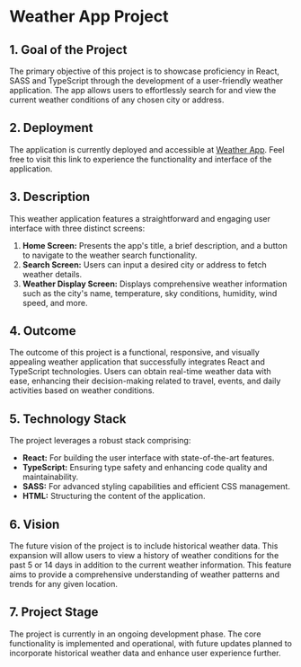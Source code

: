 # Weather App Project

## 1. Goal of the Project

The primary objective of this project is to showcase proficiency in React, SASS and TypeScript through the development of a user-friendly weather application. The app allows users to effortlessly search for and view the current weather conditions of any chosen city or address.

## 2. Deployment

The application is currently deployed and accessible at [Weather App](https://weather-app-mu-five-84.vercel.app/). Feel free to visit this link to experience the functionality and interface of the application.

## 3. Description

This weather application features a straightforward and engaging user interface with three distinct screens:

1. **Home Screen:** Presents the app's title, a brief description, and a button to navigate to the weather search functionality.
2. **Search Screen:** Users can input a desired city or address to fetch weather details.
3. **Weather Display Screen:** Displays comprehensive weather information such as the city's name, temperature, sky conditions, humidity, wind speed, and more.

## 4. Outcome

The outcome of this project is a functional, responsive, and visually appealing weather application that successfully integrates React and TypeScript technologies. Users can obtain real-time weather data with ease, enhancing their decision-making related to travel, events, and daily activities based on weather conditions.

## 5. Technology Stack

The project leverages a robust stack comprising:

- **React:** For building the user interface with state-of-the-art features.
- **TypeScript:** Ensuring type safety and enhancing code quality and maintainability.
- **SASS:** For advanced styling capabilities and efficient CSS management.
- **HTML:** Structuring the content of the application.

## 6. Vision

The future vision of the project is to include historical weather data. This expansion will allow users to view a history of weather conditions for the past 5 or 14 days in addition to the current weather information. This feature aims to provide a comprehensive understanding of weather patterns and trends for any given location.

## 7. Project Stage

The project is currently in an ongoing development phase. The core functionality is implemented and operational, with future updates planned to incorporate historical weather data and enhance user experience further.
